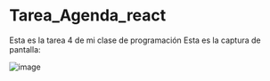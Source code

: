 # Tarea_Agenda_react
Esta es la tarea 4 de mi clase de programación Esta es la captura de pantalla:

![image](https://user-images.githubusercontent.com/95459237/159825683-fcff9cb3-dcfe-4de9-ada0-c9bf1f9201a6.png)

